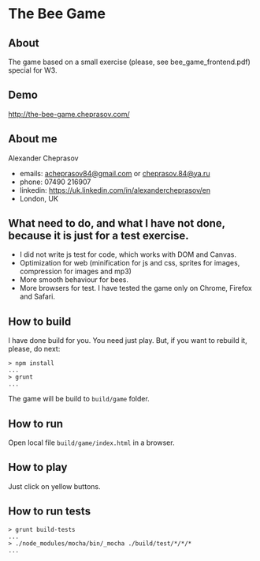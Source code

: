 # The Bee Game

## About
The game based on a small exercise (please, see bee_game_frontend.pdf) special for W3.

## Demo
http://the-bee-game.cheprasov.com/

## About me

Alexander Cheprasov
- emails: acheprasov84@gmail.com or cheprasov.84@ya.ru
- phone: 07490 216907
- linkedin: https://uk.linkedin.com/in/alexandercheprasov/en
- London, UK

## What need to do, and what I have not done, because it is just for a test exercise.
- I did not write js test for code, which works with DOM and Canvas.
- Optimization for web (minification for js and css, sprites for images, compression for images and mp3)
- More smooth behaviour for bees.
- More browsers for test. I have tested the game only on Chrome, Firefox and Safari.

## How to build
I have done build for you. You need just play.
But, if you want to rebuild it, please, do next:
```
> npm install
...
> grunt
...
```
The game will be build to `build/game` folder.

## How to run

Open local file `build/game/index.html` in a browser.

## How to play

Just click on yellow buttons.

## How to run tests

```
> grunt build-tests
...
> ./node_modules/mocha/bin/_mocha ./build/test/*/*/*
...
```


